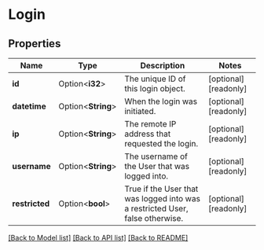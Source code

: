 # Login

## Properties

Name | Type | Description | Notes
------------ | ------------- | ------------- | -------------
**id** | Option<**i32**> | The unique ID of this login object.  | [optional][readonly]
**datetime** | Option<**String**> | When the login was initiated.  | [optional][readonly]
**ip** | Option<**String**> | The remote IP address that requested the login.  | [optional][readonly]
**username** | Option<**String**> | The username of the User that was logged into.  | [optional][readonly]
**restricted** | Option<**bool**> | True if the User that was logged into was a restricted User, false otherwise.  | [optional][readonly]

[[Back to Model list]](../README.md#documentation-for-models) [[Back to API list]](../README.md#documentation-for-api-endpoints) [[Back to README]](../README.md)


